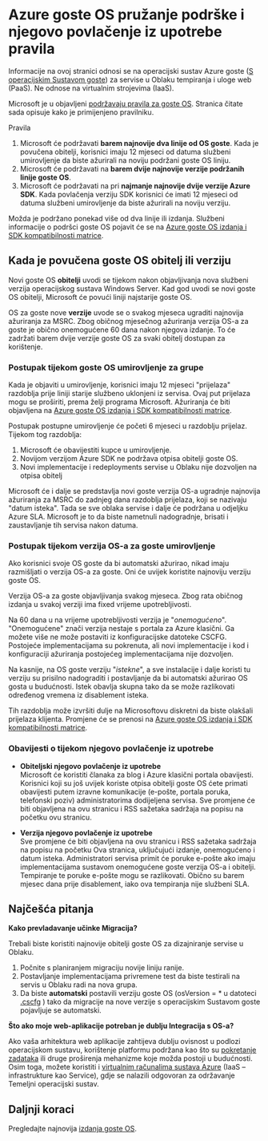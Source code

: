 <properties 
   pageTitle="Pružanje podrške i njegovo povlačenje iz upotrebe pravila vodič za Azure goste OS | Microsoft Azure" 
   description="Pruža informacije o što Microsoft će podržavati kao regards za OS goste Azure koristi servise u Oblaku." 
   services="cloud-services" 
   documentationCenter="na" 
   authors="raiye" 
   manager="timlt" 
   editor=""/>

<tags
   ms.service="cloud-services"
   ms.devlang="na"
   ms.topic="article"
   ms.tgt_pltfrm="na"
   ms.workload="tbd" 
   ms.date="10/24/2016"
   ms.author="raiye"/>

# <a name="azure-guest-os-supportability-and-retirement-policy"></a>Azure goste OS pružanje podrške i njegovo povlačenje iz upotrebe pravila
Informacije na ovoj stranici odnosi se na operacijski sustav Azure goste ([S operacijskim Sustavom goste](cloud-services-guestos-update-matrix.md)) za servise u Oblaku tempiranja i uloge web (PaaS). Ne odnose na virtualnim strojevima (IaaS). 

Microsoft je u objavljeni [podržavaju pravila za goste OS](http://support.microsoft.com/gp/azure-cloud-lifecycle-faq). Stranica čitate sada opisuje kako je primijenjeno pravilniku.

Pravila 

1. Microsoft će podržavati **barem najnovije dva linije od OS goste**. Kada je povučena obitelji, korisnici imaju 12 mjeseci od datuma službeni umirovljenje da biste ažurirali na noviju podržani goste OS liniju.
2. Microsoft će podržavati na **barem dvije najnovije verzije podržanih linije goste OS**. 
3. Microsoft će podržavati na pri **najmanje najnovije dvije verzije Azure SDK**. Kada povlačenja verziju SDK korisnici će imati 12 mjeseci od datuma službeni umirovljenje da biste ažurirali na noviju verziju. 

Možda je podržano ponekad više od dva linije ili izdanja. Službeni informacije o podršci goste OS pojavit će se na [Azure goste OS izdanja i SDK kompatibilnosti matrice](cloud-services-guestos-update-matrix.md).


## <a name="when-a-guest-os-family-or-version-is-retired"></a>Kada je povučena goste OS obitelj ili verziju 


Novi goste OS **obitelji** uvodi se tijekom nakon objavljivanja nova službeni verzija operacijskog sustava Windows Server. Kad god uvodi se novi goste OS obitelji, Microsoft će povući liniji najstarije goste OS. 

OS za goste nove **verzije** uvode se o svakog mjeseca ugraditi najnovija ažuriranja za MSRC. Zbog običnog mjesečnog ažuriranja verzija OS-a za goste je obično onemogućene 60 dana nakon njegova izdanje. To će zadržati barem dvije verzije goste OS za svaki obitelj dostupan za korištenje. 

### <a name="process-during-a-guest-os-family-retirement"></a>Postupak tijekom goste OS umirovljenje za grupe 


Kada je objaviti u umirovljenje, korisnici imaju 12 mjeseci "prijelaza" razdoblja prije liniji starije službeno uklonjeni iz servisa. Ovaj put prijelaza mogu se proširiti, prema želji programa Microsoft. Ažuriranja će biti objavljena na [Azure goste OS izdanja i SDK kompatibilnosti matrice](cloud-services-guestos-update-matrix.md).

Postupak postupne umirovljenje će početi 6 mjeseci u razdoblju prijelaz. Tijekom tog razdoblja:

1. Microsoft će obavijestiti kupce u umirovljenje. 
2. Novijom verzijom Azure SDK ne podržava otpisa obitelji goste OS.
3. Novi implementacije i redeployments servise u Oblaku nije dozvoljen na otpisa obitelj

Microsoft će i dalje se predstavlja novi goste verzija OS-a ugradnje najnovija ažuriranja za MSRC do zadnjeg dana razdoblja prijelaza, koji se nazivaju "datum isteka". Tada se sve oblaka servise i dalje će podržana u odjeljku Azure SLA. Microsoft je to da biste nametnuli nadogradnje, brisati i zaustavljanje tih servisa nakon datuma.



### <a name="process-during-a-guest-os-version-retirement"></a>Postupak tijekom verzija OS-a za goste umirovljenje 
Ako korisnici svoje OS goste da bi automatski ažurirao, nikad imaju razmišljati o verzija OS-a za goste. Oni će uvijek koristite najnoviju verziju goste OS.

Verzija OS-a za goste objavljivanja svakog mjeseca. Zbog rata običnog izdanja u svakoj verziji ima fixed vrijeme upotrebljivosti.

Na 60 dana u na vrijeme upotrebljivosti verzija je "*onemogućeno*". "Onemogućene" znači verzija nestaje s portala za Azure klasični. Ga možete više ne može postaviti iz konfiguracijske datoteke CSCFG. Postojeće implementacijama su pokrenuta, ali novi implementacije i kod i konfiguraciji ažuriranja postojećeg implementacijama nije dozvoljen. 

Na kasnije, na OS goste verziju "*istekne*", a sve instalacije i dalje koristi tu verziju su prisilno nadograditi i postavljanje da bi automatski ažurirao OS gosta u budućnosti. Istek obavlja skupna tako da se može razlikovati određenog vremena iz disablement isteka. 

Tih razdoblja može izvršiti dulje na Microsoftovu diskretni da biste olakšali prijelaza klijenta. Promjene će se prenosi na [Azure goste OS izdanja i SDK kompatibilnosti matrice](cloud-services-guestos-update-matrix.md).



### <a name="notifications-during-retirement"></a>Obavijesti o tijekom njegovo povlačenje iz upotrebe 

* **Obiteljski njegovo povlačenje iz upotrebe** <br>Microsoft će koristiti članaka za blog i Azure klasični portala obavijesti. Korisnici koji su još uvijek koriste otpisa obitelji goste OS ćete primati obavijesti putem izravne komunikacije (e-pošte, portala poruka, telefonski poziv) administratorima dodijeljena servisa. Sve promjene će biti objavljena na ovu stranicu i RSS sažetaka sadržaja na popisu na početku ovu stranicu. 


* **Verzija njegovo povlačenje iz upotrebe** <br>Sve promjene će biti objavljena na ovu stranicu i RSS sažetaka sadržaja na popisu na početku Ova stranica, uključujući izdanje, onemogućeno i datum isteka. Administratori servisa primit će poruke e-pošte ako imaju implementacijama sustavom onemogućene goste verzija OS-a i obitelji. Tempiranje te poruke e-pošte mogu se razlikovati. Obično su barem mjesec dana prije disablement, iako ova tempiranja nije službeni SLA. 


## <a name="frequently-asked-questions"></a>Najčešća pitanja

**Kako prevladavanje učinke Migracija?**

Trebali biste koristiti najnovije obitelji goste OS za dizajniranje servise u Oblaku. 

1. Počnite s planiranjem migraciju novije liniju ranije. 
2. Postavljanje implementacijama privremene test da biste testirali na servis u Oblaku radi na nova grupa. 
3. Da biste **automatski** postavili verziju goste OS (osVersion = * u datoteci [.cscfg](cloud-services-model-and-package.md#cscfg) ) tako da migracije na nove verzije s operacijskim Sustavom goste pojavljuje se automatski.

**Što ako moje web-aplikacije potreban je dublju Integracija s OS-a?**

Ako vaša arhitektura web aplikacije zahtijeva dublju ovisnost u podlozi operacijskom sustavu, korištenje platformu podržana kao što su [pokretanje zadataka](cloud-services-startup-tasks.md) ili druge proširenja mehanizme koje možda postoji u budućnosti. Osim toga, možete koristiti i [virtualnim računalima sustava Azure](https://azure.microsoft.com/documentation/scenarios/virtual-machines/) (IaaS – infrastrukture kao Service), gdje se nalazili odgovoran za održavanje Temeljni operacijski sustav.
 
## <a name="next-steps"></a>Daljnji koraci
Pregledajte najnovija [izdanja goste OS](cloud-services-guestos-update-matrix.md).
